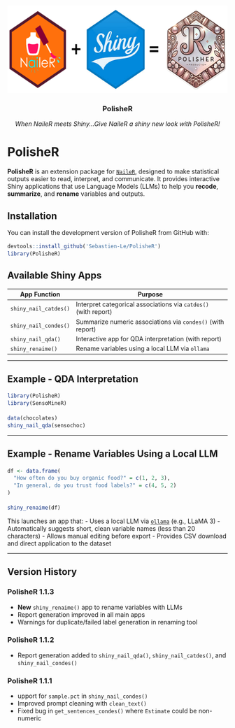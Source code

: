 <br />
<div align="center">
  <a href="https://github.com/Sebastien-Le/PolisheR">
    <img src="images/polisher.png" alt="Logo" width="597" height="200">
  </a>

  <h3 align="center">PolisheR</h3>

  <p align="center">
    <i>When NaileR meets Shiny...Give NaileR a shiny new look with PolisheR!</i>
</div>


# PolisheR

<!-- badges: start -->

<!-- badges: end -->

**PolisheR** is an extension package for
[`NaileR`](https://github.com/Nelhe/NaileR), designed to make
statistical outputs easier to read, interpret, and communicate. It
provides interactive Shiny applications that use Language Models (LLMs)
to help you **recode**, **summarize**, and **rename** variables and
outputs.

## Installation

You can install the development version of PolisheR from GitHub with:

``` r
devtools::install_github('Sebastien-Le/PolisheR')
library(PolisheR)
```

## Available Shiny Apps

| App Function | Purpose |
|----|----|
| `shiny_nail_catdes()` | Interpret categorical associations via `catdes()` (with report) |
| `shiny_nail_condes()` | Summarize numeric associations via `condes()` (with report) |
| `shiny_nail_qda()` | Interactive app for QDA interpretation (with report) |
| `shiny_renaime()` | Rename variables using a local LLM via `ollama` |

------------------------------------------------------------------------

## Example - QDA Interpretation

``` r
library(PolisheR)
library(SensoMineR)

data(chocolates)
shiny_nail_qda(sensochoc)
```

------------------------------------------------------------------------

## Example - Rename Variables Using a Local LLM

``` r
df <- data.frame(
  "How often do you buy organic food?" = c(1, 2, 3),
  "In general, do you trust food labels?" = c(4, 5, 2)
)

shiny_renaime(df)
```

This launches an app that: - Uses a local LLM via
[`ollama`](https://ollama.com/) (e.g., LLaMA 3) - Automatically suggests
short, clean variable names (less than 20 characters) - Allows manual
editing before export - Provides CSV download and direct application to
the dataset

------------------------------------------------------------------------

## Version History

### PolisheR 1.1.3

- **New** `shiny_renaime()` app to rename variables with LLMs
- Report generation improved in all main apps
- Warnings for duplicate/failed label generation in renaming tool

### PolisheR 1.1.2

- Report generation added to `shiny_nail_qda()`, `shiny_nail_catdes()`,
  and `shiny_nail_condes()`

### PolisheR 1.1.1

- upport for `sample.pct` in `shiny_nail_condes()`
- Improved prompt cleaning with `clean_text()`
- Fixed bug in `get_sentences_condes()` where `Estimate` could be
  non-numeric
